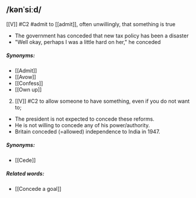## /kənˈsiːd/  
[[V]]
#C2 #admit
to [[admit]], often unwillingly, that something is true

- The government has conceded that new tax policy has been a disaster  
- "Well okay, perhaps I was a little hard on her," he conceded

##### Synonyms:
- [[Admit]]
- [[Avow]]
- [[Confess]]
- [[Own up]]

2. [[V]]
#C2 
to allow someone to have something, even if you do not want to;

- The president is not expected to concede these reforms.
- He is not willing to concede any of his power/authority.
- Britain conceded (=allowed) independence to India in 1947.

##### Synonyms:
- [[Cede]]

##### Related words:
- [[Concede a goal]]
